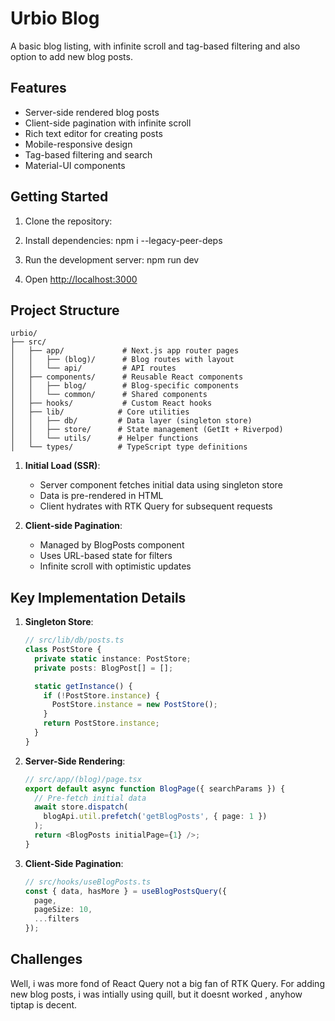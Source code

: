 # Urbio Blog

A basic blog listing, with infinite scroll and tag-based filtering and also option to add new blog posts.

## Features

- Server-side rendered blog posts
- Client-side pagination with infinite scroll
- Rich text editor for creating posts
- Mobile-responsive design
- Tag-based filtering and search
- Material-UI components

## Getting Started

1. Clone the repository:

2. Install dependencies:
    npm i --legacy-peer-deps

3. Run the development server:
    npm run dev

4. Open [http://localhost:3000](http://localhost:3000)

## Project Structure

```
urbio/
├── src/
│   ├── app/             # Next.js app router pages
│   │   ├── (blog)/      # Blog routes with layout
│   │   └── api/         # API routes
│   ├── components/      # Reusable React components
│   │   ├── blog/        # Blog-specific components
│   │   └── common/      # Shared components
│   ├── hooks/           # Custom React hooks
│   ├── lib/            # Core utilities
│   │   ├── db/         # Data layer (singleton store)
│   │   ├── store/      # State management (GetIt + Riverpod)
│   │   └── utils/      # Helper functions
│   └── types/          # TypeScript type definitions
```



1. **Initial Load (SSR)**:
   - Server component fetches initial data using singleton store
   - Data is pre-rendered in HTML
   - Client hydrates with RTK Query for subsequent requests

2. **Client-side Pagination**:
   - Managed by BlogPosts component
   - Uses URL-based state for filters
   - Infinite scroll with optimistic updates


## Key Implementation Details

1. **Singleton Store**:
   ```typescript
   // src/lib/db/posts.ts
   class PostStore {
     private static instance: PostStore;
     private posts: BlogPost[] = [];

     static getInstance() {
       if (!PostStore.instance) {
         PostStore.instance = new PostStore();
       }
       return PostStore.instance;
     }
   }
   ```

2. **Server-Side Rendering**:
   ```typescript
   // src/app/(blog)/page.tsx
   export default async function BlogPage({ searchParams }) {
     // Pre-fetch initial data
     await store.dispatch(
       blogApi.util.prefetch('getBlogPosts', { page: 1 })
     );
     return <BlogPosts initialPage={1} />;
   }
   ```

3. **Client-Side Pagination**:
   ```typescript
   // src/hooks/useBlogPosts.ts
   const { data, hasMore } = useBlogPostsQuery({
     page,
     pageSize: 10,
     ...filters
   });


## Challenges
Well, i was more fond of React Query not a big fan of RTK Query. For adding new blog posts, i was intially using quill, but it doesnt worked , anyhow tiptap is decent.